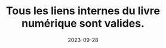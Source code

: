 ---
N: '147'
Rubrique: Liens
title: Tous les liens internes du livre numérique sont valides. 
detail: Tous les liens internes du site sont valides. 
abstract: 
categories: [" Liens"]
agrege: O4147-E051
opquast: '4 147'
indiceebook: '51'
description: "Règle n° 051"
weight:  051
actif: '1'
layout: rules
date: 2023-09-28
tags: ["", ""]
objectif: ["", ""]
Meo: [""]
Controle: ""
Author: ["Opquast"]
steps: ["", ""]
---